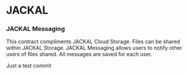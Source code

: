 # JACKAL
### JACKAL Messaging

This contract compliments JACKAL Cloud Storage. Files can be shared within JACKAL Storage. 
JACKAL Messaging allows users to notify other users of files shared. All messages are saved for each user. 

Just a test commit 